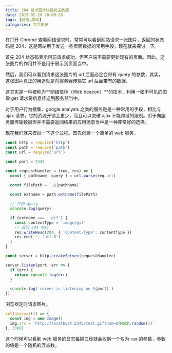 ```yaml
---
title: 204 请求图片快捷发送数据
date: 2019-02-28 20:00:28
tags: [前端,跨域]
categories: 学习笔记
---
```


在打开 Chrome 查看网络请求时，常常可以看到网站请求一张图片，返回的状态码是 204，这是网站用于发送一些页面数据的常用手段，现在就来探讨一下。

首先 204 状态码表示目前请求成功，但客户端不需要更新现有的页面。因此，这张图片的作用并不是用于展示到页面当中。

然后，我们可以看到请求这张图片的 url 后面必定会带有 query 的参数，其实，这张图片真正的用途就是向服务器传输它 url 后面带有的数据。

这其实是一种被称为**网络信标（Web beacon）**的技术，利用一张不可见的图像 get 请求将信息传送到服务器当中。

对于用户行为搜集、google analysis 之类的服务是是一种常用的手段，相比与 ajax 请求，它的资源开销会更少，而且可以突破 ajax 不能跨域的限制。对于向服务器传输数据但并不需要返回结果的应用场景当中是一种非常好的选择。

现在我们就来模拟一下这个过程。首先创建一个简单的 web 服务。

```javascript
const http = require('http')
const path = require('path')
const url = require('url')

const port = 2345

const requestHandler = (req, res) => {
  const { pathname, query } = url.parse(req.url)
  
  const filePath = `.${pathname}`

  const extname = path.extname(filePath)

  // 打印 query
  console.log(query)

  if (extname === '.gif') {
    const contentType = 'image/gif'
    // 返回 204 响应
    res.writeHead(204, { 'Content-Type': contentType })
    res.end('', 'utf-8')
  }
}

const server = http.createServer(requestHandler)

server.listen(port, err => {
  if (err) {
    return console.log(err)
  }

  console.log(`server is listening on ${port}`)
})
```

浏览器定时请求图片。

```javascript
setInterval(() => {
  const img = new Image()
  img.src = `http://localhost:2345/test.gif?num=${Math.random()}`
}, 3000)
```

这个时候可以看到 web 服务的日志每隔三秒就会收到一个名为 `num` 的参数，参数的值是一个随机的浮点数。